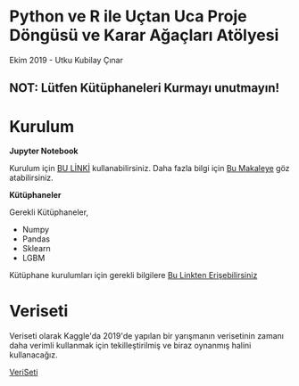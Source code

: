 # Python ve R ile Uçtan Uca Proje Döngüsü ve Karar Ağaçları Atölyesi

Ekim 2019 - Utku Kubilay Çınar

## NOT: Lütfen Kütüphaneleri Kurmayı unutmayın!

# Kurulum

**Jupyter Notebook**

Kurulum için [BU LİNKİ](https://repo.anaconda.com/archive/Anaconda3-2019.07-Windows-x86_64.exe) kullanabilirsiniz. Daha fazla bilgi için [Bu Makaleye](http://www.veridefteri.com/2017/10/30/jupyter-notebook-nedir-2/) göz atabilirsiniz.

**Kütüphaneler**

Gerekli Kütüphaneler, 
- Numpy
- Pandas
- Sklearn
- LGBM

Kütüphane kurulumları için gerekli bilgilere [Bu Linkten Erişebilirsiniz](https://packaging.python.org/tutorials/installing-packages/)

# Veriseti

Veriseti olarak Kaggle'da 2019'de yapılan bir yarışmanın verisetinin zamanı daha verimli kullanmak için tekilleştirilmiş ve biraz oynanmış halini kullanacağız. 

[VeriSeti](https://www.kaggle.com/c/ieee-fraud-detection)
